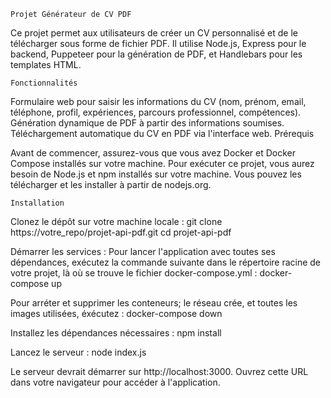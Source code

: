     Projet Générateur de CV PDF
Ce projet permet aux utilisateurs de créer un CV personnalisé et de le télécharger sous forme de fichier PDF. Il utilise Node.js, Express pour le backend, Puppeteer pour la génération de PDF, et Handlebars pour les templates HTML.

    Fonctionnalités
Formulaire web pour saisir les informations du CV (nom, prénom, email, téléphone, profil, expériences, parcours professionnel, compétences).
Génération dynamique de PDF à partir des informations soumises.
Téléchargement automatique du CV en PDF via l'interface web.
    Prérequis

Avant de commencer, assurez-vous que vous avez Docker et Docker Compose installés sur votre machine.
Pour exécuter ce projet, vous aurez besoin de Node.js et npm installés sur votre machine. Vous pouvez les télécharger et les installer à partir de nodejs.org.

    Installation

Clonez le dépôt sur votre machine locale :
git clone https://votre_repo/projet-api-pdf.git
cd projet-api-pdf

Démarrer les services :
Pour lancer l'application avec toutes ses dépendances, exécutez la commande suivante dans le répertoire racine de votre projet, là où se trouve le fichier docker-compose.yml :
docker-compose up

Pour arréter et supprimer les conteneurs; le réseau crée, et toutes les images utilisées, éxécutez : 
docker-compose down

Installez les dépendances nécessaires :
npm install

Lancez le serveur :
node index.js

Le serveur devrait démarrer sur http://localhost:3000. Ouvrez cette URL dans votre navigateur pour accéder à l'application.